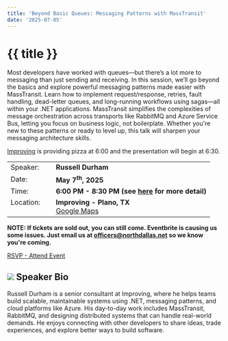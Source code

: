 ```yaml
---
title: 'Beyond Basic Queues: Messaging Patterns with MassTransit'
date: '2025-07-05'
---
```

# {{ title }}

Most developers have worked with queues—but there’s a lot more to messaging than just sending and receiving. In this session, we’ll go beyond the basics and explore powerful messaging patterns made easier with MassTransit. Learn how to implement request/response, retries, fault handling, dead-letter queues, and long-running workflows using sagas—all within your .NET applications. MassTransit simplifies the complexities of message orchestration across transports like RabbitMQ and Azure Service Bus, letting you focus on business logic, not boilerplate. Whether you're new to these patterns or ready to level up, this talk will sharpen your messaging architecture skills.

[Improving](https://improving.com/) is providing pizza at 6:00 and the presentation will begin at 6:30.

<table>
<tbody>
<tr><td>Speaker:</td><td>&nbsp;</td><td><b>Russell Durham</b></td></tr>
<tr><td>Date:</td><td>&nbsp;</td><td><b>May 7<sup>th</sup>, 2025</b></td></tr>
<tr><td valign="top">Time:</td><td>&nbsp;</td><td><b>6:00 PM - 8:30 PM (see <a title="Location" href="/contact/">here</a> for more detail)</b></td></tr>
<tr><td valign="top">Location:</td><td>&nbsp;</td><td><b>Improving - Plano, TX</b><br><a title="Google" target="_blank" href="https://g.page/improving-dallas?share">Google Maps</a></td></tr>
</tbody>
</table>

**NOTE: If tickets are sold out, you can still come. Eventbrite is causing us some issues. Just email us at officers@northdallas.net so we know you're coming.**

[RSVP - Attend Event](https://www.eventbrite.com/e/beyond-basic-queues-messaging-patterns-with-masstransit-tickets-1353945771249?aff=oddtdtcreator)

## ![](/assets/img/icons/speakerbioicon.png) Speaker Bio

Russell Durham is a senior consultant at Improving, where he helps teams build scalable, maintainable systems using .NET, messaging patterns, and cloud platforms like Azure. His day-to-day work includes MassTransit, RabbitMQ, and designing distributed systems that can handle real-world demands. He enjoys connecting with other developers to share ideas, trade experiences, and explore better ways to build software.
